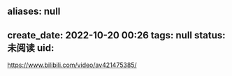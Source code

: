 
aliases: null
---
create_date:  2022-10-20 00:26 
tags: null
status: 未阅读 
uid: 
---




https://www.bilibili.com/video/av421475385/
